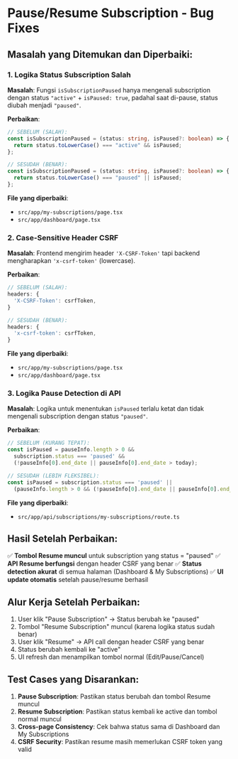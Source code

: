 # Pause/Resume Subscription - Bug Fixes

## Masalah yang Ditemukan dan Diperbaiki:

### 1. **Logika Status Subscription Salah**
**Masalah**: Fungsi `isSubscriptionPaused` hanya mengenali subscription dengan status `"active"` + `isPaused: true`, padahal saat di-pause, status diubah menjadi `"paused"`.

**Perbaikan**:
```typescript
// SEBELUM (SALAH):
const isSubscriptionPaused = (status: string, isPaused?: boolean) => {
  return status.toLowerCase() === "active" && isPaused;
};

// SESUDAH (BENAR):
const isSubscriptionPaused = (status: string, isPaused?: boolean) => {
  return status.toLowerCase() === "paused" || isPaused;
};
```

**File yang diperbaiki**:
- `src/app/my-subscriptions/page.tsx`
- `src/app/dashboard/page.tsx`

### 2. **Case-Sensitive Header CSRF**
**Masalah**: Frontend mengirim header `'X-CSRF-Token'` tapi backend mengharapkan `'x-csrf-token'` (lowercase).

**Perbaikan**:
```typescript
// SEBELUM (SALAH):
headers: {
  'X-CSRF-Token': csrfToken,
}

// SESUDAH (BENAR):
headers: {
  'x-csrf-token': csrfToken,
}
```

**File yang diperbaiki**:
- `src/app/my-subscriptions/page.tsx`
- `src/app/dashboard/page.tsx`

### 3. **Logika Pause Detection di API**
**Masalah**: Logika untuk menentukan `isPaused` terlalu ketat dan tidak mengenali subscription dengan status `"paused"`.

**Perbaikan**:
```typescript
// SEBELUM (KURANG TEPAT):
const isPaused = pauseInfo.length > 0 && 
  subscription.status === 'paused' && 
  (!pauseInfo[0].end_date || pauseInfo[0].end_date > today);

// SESUDAH (LEBIH FLEKSIBEL):
const isPaused = subscription.status === 'paused' || 
  (pauseInfo.length > 0 && (!pauseInfo[0].end_date || pauseInfo[0].end_date > today));
```

**File yang diperbaiki**:
- `src/app/api/subscriptions/my-subscriptions/route.ts`

## Hasil Setelah Perbaikan:

✅ **Tombol Resume muncul** untuk subscription yang status = "paused"
✅ **API Resume berfungsi** dengan header CSRF yang benar
✅ **Status detection akurat** di semua halaman (Dashboard & My Subscriptions)
✅ **UI update otomatis** setelah pause/resume berhasil

## Alur Kerja Setelah Perbaikan:

1. User klik "Pause Subscription" → Status berubah ke "paused"
2. Tombol "Resume Subscription" muncul (karena logika status sudah benar)
3. User klik "Resume" → API call dengan header CSRF yang benar
4. Status berubah kembali ke "active"
5. UI refresh dan menampilkan tombol normal (Edit/Pause/Cancel)

## Test Cases yang Disarankan:

1. **Pause Subscription**: Pastikan status berubah dan tombol Resume muncul
2. **Resume Subscription**: Pastikan status kembali ke active dan tombol normal muncul
3. **Cross-page Consistency**: Cek bahwa status sama di Dashboard dan My Subscriptions
4. **CSRF Security**: Pastikan resume masih memerlukan CSRF token yang valid
